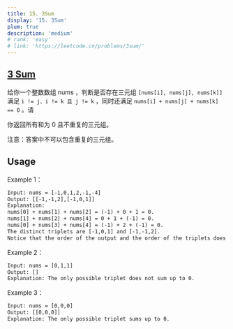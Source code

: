 ```yaml
---
title: 15. 3Sum
display: '15. 3Sum'
plum: true
description: 'medium'
# rank: 'easy'
# link: 'https://leetcode.cn/problems/3sum/'
---
```


## [3 Sum](https://leetcode.cn/problems/3sum/)

给你一个整数数组 nums ，判断是否存在三元组 `[nums[i], nums[j], nums[k]]` 满足 `i != j、i != k 且 j != k` ，同时还满足 `nums[i] + nums[j] + nums[k] == 0` 。请

你返回所有和为 0 且不重复的三元组。

注意：答案中不可以包含重复的三元组。

## Usage

Example 1：

```txt
Input: nums = [-1,0,1,2,-1,-4]
Output: [[-1,-1,2],[-1,0,1]]
Explanation:
nums[0] + nums[1] + nums[2] = (-1) + 0 + 1 = 0.
nums[1] + nums[2] + nums[4] = 0 + 1 + (-1) = 0.
nums[0] + nums[3] + nums[4] = (-1) + 2 + (-1) = 0.
The distinct triplets are [-1,0,1] and [-1,-1,2].
Notice that the order of the output and the order of the triplets does not matter.

```

Example 2：

```txt
Input: nums = [0,1,1]
Output: []
Explanation: The only possible triplet does not sum up to 0.
```

Example 3：

```txt
Input: nums = [0,0,0]
Output: [[0,0,0]]
Explanation: The only possible triplet sums up to 0.
```

